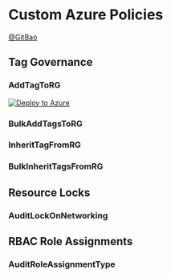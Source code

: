 # Custom Azure Policies 
[@GitBao](https://twitter.com/gitbao)

## Tag Governance

### AddTagToRG
[![Deploy to Azure](https://aka.ms/deploytoazurebutton)](https://portal.azure.com/#create/Microsoft.Template/uri/https%3A%2F%2Fgithub.com%2Fglobalbao%2Fcustom-azure-policy%2Fblob%2Fmaster%2Fpolicies%2FAddTagToRG.json)

### BulkAddTagsToRG
### InheritTagFromRG
### BulkInheritTagsFromRG

## Resource Locks

### AuditLockOnNetworking

## RBAC Role Assignments

### AuditRoleAssignmentType
